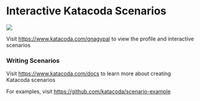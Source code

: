 # Interactive Katacoda Scenarios

[![](http://shields.katacoda.com/katacoda/gnagypal/count.svg)](https://www.katacoda.com/gnagypal "Get your profile on Katacoda.com")

Visit https://www.katacoda.com/gnagypal to view the profile and interactive scenarios

### Writing Scenarios
Visit https://www.katacoda.com/docs to learn more about creating Katacoda scenarios

For examples, visit https://github.com/katacoda/scenario-example
